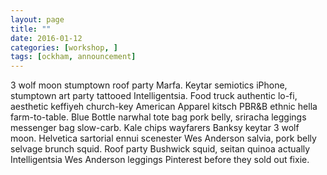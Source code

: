 ```yaml
---
layout: page
title: ""
date: 2016-01-12
categories: [workshop, ]
tags: [ockham, announcement]
---
```


3 wolf moon stumptown roof party Marfa. Keytar semiotics iPhone, stumptown art party tattooed Intelligentsia. Food truck authentic lo-fi, aesthetic keffiyeh church-key American Apparel kitsch PBR&B ethnic hella farm-to-table. Blue Bottle narwhal tote bag pork belly, sriracha leggings messenger bag slow-carb. Kale chips wayfarers Banksy keytar 3 wolf moon. Helvetica sartorial ennui scenester Wes Anderson salvia, pork belly selvage brunch squid. Roof party Bushwick squid, seitan quinoa actually Intelligentsia Wes Anderson leggings Pinterest before they sold out fixie.